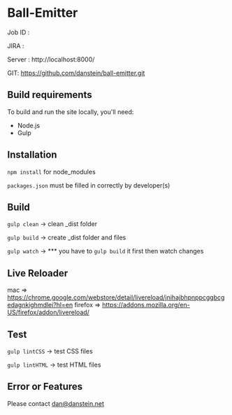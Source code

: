 # Ball-Emitter

Job ID :

JIRA :

Server : http://localhost:8000/

GIT: https://github.com/danstein/ball-emitter.git


## Build requirements

To build and run the site locally, you'll need:

* Node.js
* Gulp

## Installation

`npm install` for node_modules

`packages.json` must be filled in correctly by developer(s)


## Build

`gulp clean` -> clean _dist folder

`gulp build` -> create _dist folder and files

`gulp watch` -> *** you have to `gulp build` it first then watch changes


## Live Reloader

  mac => https://chrome.google.com/webstore/detail/livereload/jnihajbhpnppcggbcgedagnkighmdlei?hl=en
  firefox => https://addons.mozilla.org/en-US/firefox/addon/livereload/

## Test

`gulp lintCSS` -> test CSS files

`gulp lintHTML` -> test HTML files


## Error or Features

Please contact dan@danstein.net
